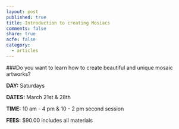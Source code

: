```yaml
---
layout: post
published: true
title: Introduction to creating Mosiacs
comments: false
share: true
acfe: false
category: 
  - articles
---
```


###Do you want to learn how to create beautiful and unique mosaic artworks?

**DAY:** Saturdays

**DATES:** March 21st & 28th

**TIME:** 10 am - 4 pm & 10 - 2 pm second session

**FEES:** $90.00 includes all materials